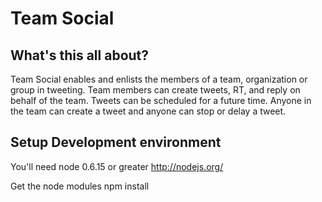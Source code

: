 Team Social
======================

What's this all about?
----------------------
Team Social enables and enlists the members of a team, organization or group in tweeting.  Team members can create tweets, RT, and reply on behalf of the team.  Tweets can be scheduled for a future time.  Anyone in the team can create a tweet and anyone can stop or delay a tweet.


Setup Development environment
---------------------
You'll need node 0.6.15 or greater http://nodejs.org/

Get the node modules
        npm install
